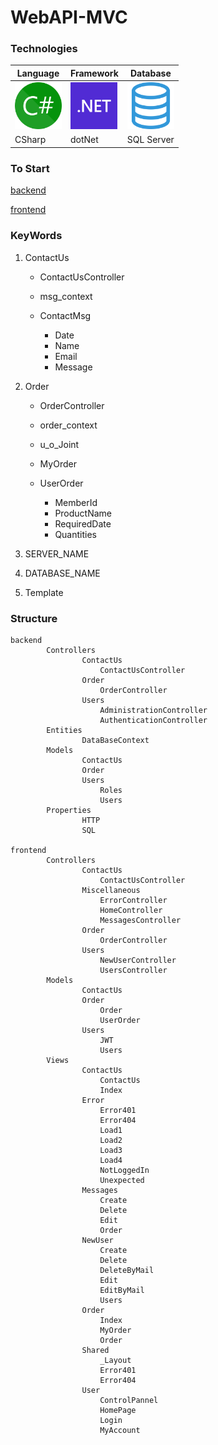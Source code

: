 # WebAPI-MVC

### Technologies
Language    | Framework     | Database 
----------- | -----------   | ----------
<img src="https://raw.githubusercontent.com/dependabot-pr/Static-Files/main/Assets/Logo/Technologies/CSharp.svg" alt="drawing" width="75" /> | <img src="https://raw.githubusercontent.com/dependabot-pr/Static-Files/main/Assets/Logo/Technologies/dotNET.svg" alt="drawing" width="75"/> | <img src="https://raw.githubusercontent.com/dependabot-pr/Static-Files/main/Assets/Logo/Technologies/SQL.svg" alt="drawing" width="75"/> |
CSharp      | dotNet        | SQL Server

### To Start
[backend](./backend/README.md#backend)

[frontend](./frontend/README.md#frontend)


### KeyWords

1. ContactUs
    - ContactUsController 
    - msg_context 
    - ContactMsg 
    
        - Date
        - Name
        - Email
        - Message

2. Order 
    - OrderController 
    - order_context
    - u_o_Joint
    - MyOrder

    - UserOrder

        - MemberId
        - ProductName
        - RequiredDate
        - Quantities

3. SERVER_NAME

4. DATABASE_NAME

5. Template


### Structure

```
backend
        Controllers
                ContactUs
                    ContactUsController
                Order
                    OrderController
                Users
                    AdministrationController
                    AuthenticationController
        Entities
                DataBaseContext 
        Models
                ContactUs
                Order
                Users
                    Roles
                    Users
        Properties
                HTTP
                SQL

frontend
        Controllers
                ContactUs
                    ContactUsController
                Miscellaneous
                    ErrorController
                    HomeController
                    MessagesController
                Order
                    OrderController
                Users
                    NewUserController
                    UsersController
        Models
                ContactUs
                Order
                    Order
                    UserOrder
                Users
                    JWT
                    Users
        Views
                ContactUs
                    ContactUs
                    Index
                Error
                    Error401
                    Error404
                    Load1
                    Load2
                    Load3
                    Load4
                    NotLoggedIn
                    Unexpected
                Messages
                    Create
                    Delete
                    Edit
                    Order
                NewUser
                    Create
                    Delete
                    DeleteByMail
                    Edit
                    EditByMail
                    Users
                Order
                    Index
                    MyOrder
                    Order
                Shared
                    _Layout
                    Error401
                    Error404
                User
                    ControlPannel
                    HomePage
                    Login
                    MyAccount
```